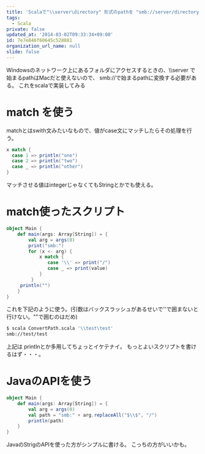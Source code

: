 ```yaml
---
title: 'Scalaで"\\server\directory" 形式のpathを "smb://server/directory" に変換してみる'
tags:
  - Scala
private: false
updated_at: '2014-03-02T09:33:34+09:00'
id: 7e7e846f60645c528881
organization_url_name: null
slide: false
---
```


Windowsのネットワーク上にあるフォルダにアクセスするときの、\\\\server で始まるpathはMacだと使えないので、 smb://で始まるpathに変換する必要がある。
これをscalaで実装してみる

# match を使う
matchとはswith文みたいなもので、値がcase文にマッチしたらその処理を行う。

```scala
x match {
  case 1 => println("one")
  case 2 => println("two")
  case _ => println("other")
}
```

マッチさせる値はintegerじゃなくてもStringとかでも使える。

# match使ったスクリプト

``` ConvartPath.scala
object Main {
    def main(args: Array[String]) = {
        val arg = args(0)
        print("smb:")
        for (x <- arg) {
            x match {
               case '\\' => print("/")
               case _ => print(value)
            }
         }
	 println("")
    }
}
```

これを下記のように使う。(引数はバックスラッシュがあるせいで''で囲まないと行けない。""で囲むのはだめ)

```bash
$ scala ConvertPath.scala '\\test\test'
smb://test/test
```

上記は
printlnとか多用してちょっとイケテナイ。
もっとよいスクリプトを書けるはず・・・。

# JavaのAPIを使う

```ConvartPath2.scala
object Main {
    def main(args: Array[String]) = {
        val arg = args(0)
        val path = "smb:" + arg.replaceAll("$\\$", "/")
        println(path)
    }
}
```

JavaのStrigのAPIを使った方がシンプルに書ける。
こっちの方がいいかも。
